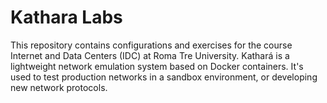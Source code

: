 # Kathara Labs

This repository contains configurations and exercises for the course Internet and Data Centers (IDC) at Roma Tre University.
Kathará is a lightweight network emulation system based on Docker containers. It's used to test production networks in a sandbox environment, or developing new network protocols.
